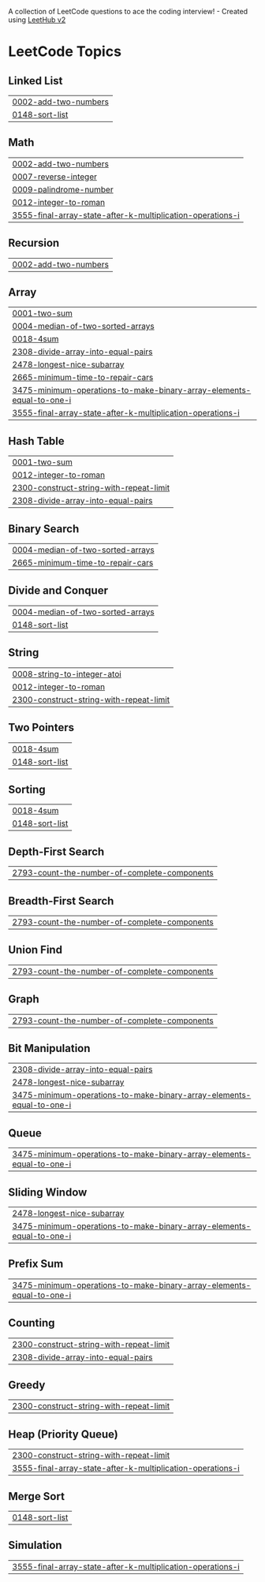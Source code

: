 A collection of LeetCode questions to ace the coding interview! - Created using [LeetHub v2](https://github.com/arunbhardwaj/LeetHub-2.0)
<!---LeetCode Topics Start-->
# LeetCode Topics
## Linked List
|  |
| ------- |
| [0002-add-two-numbers](https://github.com/Yatharthnagpal/100DaysOfDSAChallenge/tree/master/0002-add-two-numbers) |
| [0148-sort-list](https://github.com/Yatharthnagpal/100DaysOfDSAChallenge/tree/master/0148-sort-list) |
## Math
|  |
| ------- |
| [0002-add-two-numbers](https://github.com/Yatharthnagpal/100DaysOfDSAChallenge/tree/master/0002-add-two-numbers) |
| [0007-reverse-integer](https://github.com/Yatharthnagpal/100DaysOfDSAChallenge/tree/master/0007-reverse-integer) |
| [0009-palindrome-number](https://github.com/Yatharthnagpal/100DaysOfDSAChallenge/tree/master/0009-palindrome-number) |
| [0012-integer-to-roman](https://github.com/Yatharthnagpal/100DaysOfDSAChallenge/tree/master/0012-integer-to-roman) |
| [3555-final-array-state-after-k-multiplication-operations-i](https://github.com/Yatharthnagpal/100DaysOfDSAChallenge/tree/master/3555-final-array-state-after-k-multiplication-operations-i) |
## Recursion
|  |
| ------- |
| [0002-add-two-numbers](https://github.com/Yatharthnagpal/100DaysOfDSAChallenge/tree/master/0002-add-two-numbers) |
## Array
|  |
| ------- |
| [0001-two-sum](https://github.com/Yatharthnagpal/100DaysOfDSAChallenge/tree/master/0001-two-sum) |
| [0004-median-of-two-sorted-arrays](https://github.com/Yatharthnagpal/100DaysOfDSAChallenge/tree/master/0004-median-of-two-sorted-arrays) |
| [0018-4sum](https://github.com/Yatharthnagpal/100DaysOfDSAChallenge/tree/master/0018-4sum) |
| [2308-divide-array-into-equal-pairs](https://github.com/Yatharthnagpal/100DaysOfDSAChallenge/tree/master/2308-divide-array-into-equal-pairs) |
| [2478-longest-nice-subarray](https://github.com/Yatharthnagpal/100DaysOfDSAChallenge/tree/master/2478-longest-nice-subarray) |
| [2665-minimum-time-to-repair-cars](https://github.com/Yatharthnagpal/100DaysOfDSAChallenge/tree/master/2665-minimum-time-to-repair-cars) |
| [3475-minimum-operations-to-make-binary-array-elements-equal-to-one-i](https://github.com/Yatharthnagpal/100DaysOfDSAChallenge/tree/master/3475-minimum-operations-to-make-binary-array-elements-equal-to-one-i) |
| [3555-final-array-state-after-k-multiplication-operations-i](https://github.com/Yatharthnagpal/100DaysOfDSAChallenge/tree/master/3555-final-array-state-after-k-multiplication-operations-i) |
## Hash Table
|  |
| ------- |
| [0001-two-sum](https://github.com/Yatharthnagpal/100DaysOfDSAChallenge/tree/master/0001-two-sum) |
| [0012-integer-to-roman](https://github.com/Yatharthnagpal/100DaysOfDSAChallenge/tree/master/0012-integer-to-roman) |
| [2300-construct-string-with-repeat-limit](https://github.com/Yatharthnagpal/100DaysOfDSAChallenge/tree/master/2300-construct-string-with-repeat-limit) |
| [2308-divide-array-into-equal-pairs](https://github.com/Yatharthnagpal/100DaysOfDSAChallenge/tree/master/2308-divide-array-into-equal-pairs) |
## Binary Search
|  |
| ------- |
| [0004-median-of-two-sorted-arrays](https://github.com/Yatharthnagpal/100DaysOfDSAChallenge/tree/master/0004-median-of-two-sorted-arrays) |
| [2665-minimum-time-to-repair-cars](https://github.com/Yatharthnagpal/100DaysOfDSAChallenge/tree/master/2665-minimum-time-to-repair-cars) |
## Divide and Conquer
|  |
| ------- |
| [0004-median-of-two-sorted-arrays](https://github.com/Yatharthnagpal/100DaysOfDSAChallenge/tree/master/0004-median-of-two-sorted-arrays) |
| [0148-sort-list](https://github.com/Yatharthnagpal/100DaysOfDSAChallenge/tree/master/0148-sort-list) |
## String
|  |
| ------- |
| [0008-string-to-integer-atoi](https://github.com/Yatharthnagpal/100DaysOfDSAChallenge/tree/master/0008-string-to-integer-atoi) |
| [0012-integer-to-roman](https://github.com/Yatharthnagpal/100DaysOfDSAChallenge/tree/master/0012-integer-to-roman) |
| [2300-construct-string-with-repeat-limit](https://github.com/Yatharthnagpal/100DaysOfDSAChallenge/tree/master/2300-construct-string-with-repeat-limit) |
## Two Pointers
|  |
| ------- |
| [0018-4sum](https://github.com/Yatharthnagpal/100DaysOfDSAChallenge/tree/master/0018-4sum) |
| [0148-sort-list](https://github.com/Yatharthnagpal/100DaysOfDSAChallenge/tree/master/0148-sort-list) |
## Sorting
|  |
| ------- |
| [0018-4sum](https://github.com/Yatharthnagpal/100DaysOfDSAChallenge/tree/master/0018-4sum) |
| [0148-sort-list](https://github.com/Yatharthnagpal/100DaysOfDSAChallenge/tree/master/0148-sort-list) |
## Depth-First Search
|  |
| ------- |
| [2793-count-the-number-of-complete-components](https://github.com/Yatharthnagpal/100DaysOfDSAChallenge/tree/master/2793-count-the-number-of-complete-components) |
## Breadth-First Search
|  |
| ------- |
| [2793-count-the-number-of-complete-components](https://github.com/Yatharthnagpal/100DaysOfDSAChallenge/tree/master/2793-count-the-number-of-complete-components) |
## Union Find
|  |
| ------- |
| [2793-count-the-number-of-complete-components](https://github.com/Yatharthnagpal/100DaysOfDSAChallenge/tree/master/2793-count-the-number-of-complete-components) |
## Graph
|  |
| ------- |
| [2793-count-the-number-of-complete-components](https://github.com/Yatharthnagpal/100DaysOfDSAChallenge/tree/master/2793-count-the-number-of-complete-components) |
## Bit Manipulation
|  |
| ------- |
| [2308-divide-array-into-equal-pairs](https://github.com/Yatharthnagpal/100DaysOfDSAChallenge/tree/master/2308-divide-array-into-equal-pairs) |
| [2478-longest-nice-subarray](https://github.com/Yatharthnagpal/100DaysOfDSAChallenge/tree/master/2478-longest-nice-subarray) |
| [3475-minimum-operations-to-make-binary-array-elements-equal-to-one-i](https://github.com/Yatharthnagpal/100DaysOfDSAChallenge/tree/master/3475-minimum-operations-to-make-binary-array-elements-equal-to-one-i) |
## Queue
|  |
| ------- |
| [3475-minimum-operations-to-make-binary-array-elements-equal-to-one-i](https://github.com/Yatharthnagpal/100DaysOfDSAChallenge/tree/master/3475-minimum-operations-to-make-binary-array-elements-equal-to-one-i) |
## Sliding Window
|  |
| ------- |
| [2478-longest-nice-subarray](https://github.com/Yatharthnagpal/100DaysOfDSAChallenge/tree/master/2478-longest-nice-subarray) |
| [3475-minimum-operations-to-make-binary-array-elements-equal-to-one-i](https://github.com/Yatharthnagpal/100DaysOfDSAChallenge/tree/master/3475-minimum-operations-to-make-binary-array-elements-equal-to-one-i) |
## Prefix Sum
|  |
| ------- |
| [3475-minimum-operations-to-make-binary-array-elements-equal-to-one-i](https://github.com/Yatharthnagpal/100DaysOfDSAChallenge/tree/master/3475-minimum-operations-to-make-binary-array-elements-equal-to-one-i) |
## Counting
|  |
| ------- |
| [2300-construct-string-with-repeat-limit](https://github.com/Yatharthnagpal/100DaysOfDSAChallenge/tree/master/2300-construct-string-with-repeat-limit) |
| [2308-divide-array-into-equal-pairs](https://github.com/Yatharthnagpal/100DaysOfDSAChallenge/tree/master/2308-divide-array-into-equal-pairs) |
## Greedy
|  |
| ------- |
| [2300-construct-string-with-repeat-limit](https://github.com/Yatharthnagpal/100DaysOfDSAChallenge/tree/master/2300-construct-string-with-repeat-limit) |
## Heap (Priority Queue)
|  |
| ------- |
| [2300-construct-string-with-repeat-limit](https://github.com/Yatharthnagpal/100DaysOfDSAChallenge/tree/master/2300-construct-string-with-repeat-limit) |
| [3555-final-array-state-after-k-multiplication-operations-i](https://github.com/Yatharthnagpal/100DaysOfDSAChallenge/tree/master/3555-final-array-state-after-k-multiplication-operations-i) |
## Merge Sort
|  |
| ------- |
| [0148-sort-list](https://github.com/Yatharthnagpal/100DaysOfDSAChallenge/tree/master/0148-sort-list) |
## Simulation
|  |
| ------- |
| [3555-final-array-state-after-k-multiplication-operations-i](https://github.com/Yatharthnagpal/100DaysOfDSAChallenge/tree/master/3555-final-array-state-after-k-multiplication-operations-i) |
<!---LeetCode Topics End-->